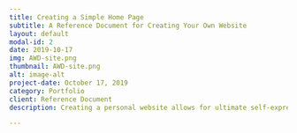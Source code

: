 ```yaml
---
title: Creating a Simple Home Page
subtitle: A Reference Document for Creating Your Own Website
layout: default
modal-id: 2
date: 2019-10-17
img: AWD-site.png
thumbnail: AWD-site.png
alt: image-alt
project-date: October 17, 2019
category: Portfolio
client: Reference Document
description: Creating a personal website allows for ultimate self-expression in the modern era. In this reference document, I teach users how to create a website that looks exactly like the they're reading. It can be found <a href="https://cheesesisland.com/AWDSite/To-Create-A-Homepage/">here</a>.

---
```

